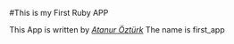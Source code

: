 #This is my First Ruby APP

This App is written by [*Atanur Öztürk*](http://atanur-ozturk.com)
The name is first_app